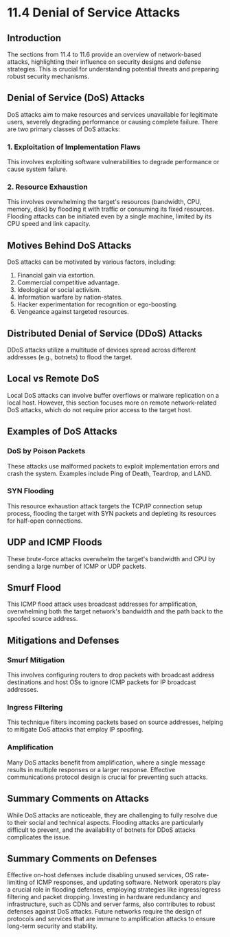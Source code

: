 # 11.4 Denial of Service Attacks

## Introduction
The sections from 11.4 to 11.6 provide an overview of network-based attacks, highlighting their influence on security designs and defense strategies. This is crucial for understanding potential threats and preparing robust security mechanisms.

## Denial of Service (DoS) Attacks
DoS attacks aim to make resources and services unavailable for legitimate users, severely degrading performance or causing complete failure. There are two primary classes of DoS attacks:

### 1. Exploitation of Implementation Flaws
This involves exploiting software vulnerabilities to degrade performance or cause system failure.

### 2. Resource Exhaustion
This involves overwhelming the target's resources (bandwidth, CPU, memory, disk) by flooding it with traffic or consuming its fixed resources. Flooding attacks can be initiated even by a single machine, limited by its CPU speed and link capacity.

## Motives Behind DoS Attacks
DoS attacks can be motivated by various factors, including:

1. Financial gain via extortion.
2. Commercial competitive advantage.
3. Ideological or social activism.
4. Information warfare by nation-states.
5. Hacker experimentation for recognition or ego-boosting.
6. Vengeance against targeted resources.

## Distributed Denial of Service (DDoS) Attacks
DDoS attacks utilize a multitude of devices spread across different addresses (e.g., botnets) to flood the target.

## Local vs Remote DoS
Local DoS attacks can involve buffer overflows or malware replication on a local host. However, this section focuses more on remote network-related DoS attacks, which do not require prior access to the target host.

## Examples of DoS Attacks

### DoS by Poison Packets
These attacks use malformed packets to exploit implementation errors and crash the system. Examples include Ping of Death, Teardrop, and LAND.

### SYN Flooding
This resource exhaustion attack targets the TCP/IP connection setup process, flooding the target with SYN packets and depleting its resources for half-open connections.

## UDP and ICMP Floods
These brute-force attacks overwhelm the target's bandwidth and CPU by sending a large number of ICMP or UDP packets.

## Smurf Flood
This ICMP flood attack uses broadcast addresses for amplification, overwhelming both the target network's bandwidth and the path back to the spoofed source address.

## Mitigations and Defenses

### Smurf Mitigation
This involves configuring routers to drop packets with broadcast address destinations and host OSs to ignore ICMP packets for IP broadcast addresses.

### Ingress Filtering
This technique filters incoming packets based on source addresses, helping to mitigate DoS attacks that employ IP spoofing.

### Amplification
Many DoS attacks benefit from amplification, where a single message results in multiple responses or a larger response. Effective communications protocol design is crucial for preventing such attacks.

## Summary Comments on Attacks
While DoS attacks are noticeable, they are challenging to fully resolve due to their social and technical aspects. Flooding attacks are particularly difficult to prevent, and the availability of botnets for DDoS attacks complicates the issue.

## Summary Comments on Defenses
Effective on-host defenses include disabling unused services, OS rate-limiting of ICMP responses, and updating software. Network operators play a crucial role in flooding defenses, employing strategies like ingress/egress filtering and packet dropping. Investing in hardware redundancy and infrastructure, such as CDNs and server farms, also contributes to robust defenses against DoS attacks. Future networks require the design of protocols and services that are immune to amplification attacks to ensure long-term security and stability.
